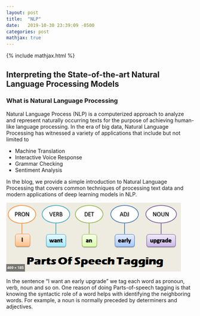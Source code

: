 ```yaml
---
layout: post
title:  "NLP"
date:   2019-10-30 23:39:09 -0500
categories: post
mathjax: true
---
```

<!-- Need to include this line to enable mathjax -->
{% include mathjax.html %}
## Interpreting the State-of-the-art Natural Language Processing Models


### What is Natural Language Processing
Natural Language Process (NLP) is a computerized approach to analyze and represent naturally occurring texts for the purpose of achieving human-like language processing. In the era of big data, Natural Language Processing has witnessed a variety of applications that include but not limited to

* Machine Translation 
* Interactive Voice Response
* Grammar Checking
* Sentiment Analysis

In the blog, we provide a simple introduction to Natural Language Processing that covers common techniques of processing text data and modern applications of deep learning models in NLP. 


<img src="https://github.com/ibgteam/dlclass2019.github.io/blob/master/images/NLP_1.PNG">

In the sentence “I want an early upgrade” we tag each word as pronoun, verb, noun and so on. One reason of doing Parts-of-speech tagging is that knowing the syntactic role of a word helps with identifying the neighboring words. For example, a noun is normally preceded by determiners and adjectives.


  
